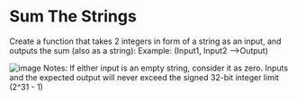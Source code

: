 # Sum The Strings
Create a function that takes 2 integers in form of a string as an input, and outputs the sum (also as a string):
Example: (Input1, Input2 -->Output)

![image](https://user-images.githubusercontent.com/72622378/179363067-0c5c1f53-294c-46b8-b749-21de34fdc6c7.png)
Notes:
If either input is an empty string, consider it as zero.
Inputs and the expected output will never exceed the signed 32-bit integer limit (2^31 - 1)
